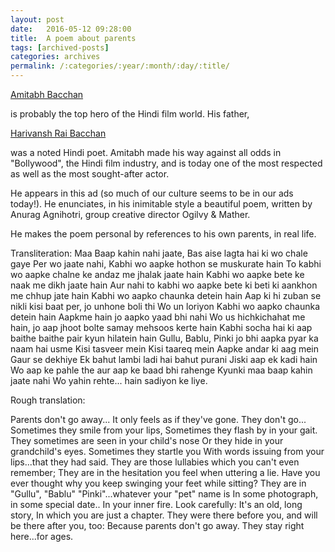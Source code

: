 ```yaml
---
layout: post
date:	2016-05-12 09:28:00
title:  A poem about parents
tags: [archived-posts]
categories: archives
permalink: /:categories/:year/:month/:day/:title/
---
```

<a href="https://en.wikipedia.org/wiki/Amitabh_Bachchan"> Amitabh Bacchan </a>

is probably the top hero of the Hindi film world. His father,

<a href="https://en.wikipedia.org/wiki/Harivansh_Rai_Bachchan"> Harivansh Rai Bacchan </a>

was a noted Hindi poet. Amitabh made his way against all odds in "Bollywood", the Hindi film industry, and is today one of the most respected as well as the most sought-after actor.

He appears in this ad (so much of our culture seems to be in our ads today!). He enunciates, in his inimitable style a beautiful poem, written by Anurag Agnihotri, group creative director Ogilvy & Mather. 

<lj-embed id="1390"/>

He makes the poem personal by references to his own parents, in real life.


Transliteration:
Maa Baap kahin nahi jaate, 
Bas aise lagta hai ki wo chale gaye
Per wo jaate nahi,
Kabhi wo aapke hothon se muskurate hain
To kabhi wo aapke chalne ke andaz me jhalak jaate hain
Kabhi wo aapke bete ke naak me dikh jaate hain
Aur nahi to kabhi wo aapke bete ki beti ki aankhon me chhup jate hain
Kabhi wo aapko chaunka detein hain
Aap ki hi zuban se nikli kisi baat per, jo unhone boli thi
Wo un loriyon Kabhi wo aapko chaunka detein hain
Aapkme hain jo aapko yaad bhi nahi 
Wo us hichkichahat me hain, jo aap jhoot bolte samay mehsoos kerte hain
Kabhi socha hai ki aap baithe baithe pair kyun hilatein hain
Gullu, Bablu, Pinki jo bhi aapka pyar ka naam hai usme
Kisi tasveer mein
Kisi taareq mein
Aapke andar ki aag mein
Gaur se dekhiye
Ek bahut lambi ladi hai bahut purani
Jiski aap ek kadi hain
Wo aap ke pahle the aur aap ke baad bhi rahenge
Kyunki maa baap kahin jaate nahi
Wo yahin rehte... hain sadiyon ke liye.

Rough translation:

Parents don't go away...
It only feels as if they've gone.
They don't go...
Sometimes they smile from your lips,
Sometimes they flash by in your gait.
They sometimes are seen in your child's nose
Or they hide in your grandchild's eyes.
Sometimes they startle you
With words issuing from your lips...that they had said.
They are those lullabies which you can't even remember;
They are in the hesitation you feel when uttering a lie.
Have you ever thought why you keep swinging your feet while sitting?
They are in "Gullu", "Bablu" "Pinki"...whatever your "pet" name is
In some photograph, in some special date..
In your inner fire.
Look carefully:
It's an old, long story,
In which you are just a chapter.
They were there before you, and will be there after you, too:
Because parents don't go away.
They stay right here...for ages.
